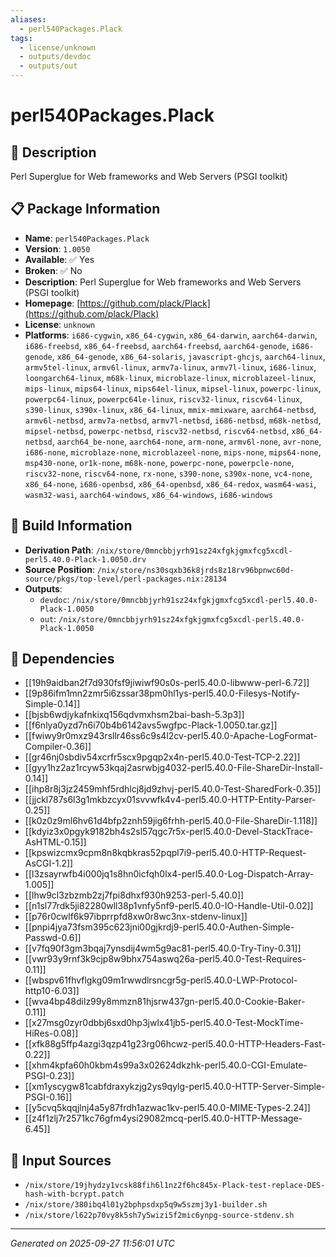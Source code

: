 ```yaml
---
aliases:
  - perl540Packages.Plack
tags:
  - license/unknown
  - outputs/devdoc
  - outputs/out
---
```


# perl540Packages.Plack

## 📝 Description

Perl Superglue for Web frameworks and Web Servers (PSGI toolkit)

## 📋 Package Information

- **Name**: `perl540Packages.Plack`
- **Version**: `1.0050`
- **Available**: ✅ Yes
- **Broken**: ✅ No
- **Description**: Perl Superglue for Web frameworks and Web Servers (PSGI toolkit)
- **Homepage**: [https://github.com/plack/Plack](https://github.com/plack/Plack)
- **License**: `unknown`
- **Platforms**: `i686-cygwin`, `x86_64-cygwin`, `x86_64-darwin`, `aarch64-darwin`, `i686-freebsd`, `x86_64-freebsd`, `aarch64-freebsd`, `aarch64-genode`, `i686-genode`, `x86_64-genode`, `x86_64-solaris`, `javascript-ghcjs`, `aarch64-linux`, `armv5tel-linux`, `armv6l-linux`, `armv7a-linux`, `armv7l-linux`, `i686-linux`, `loongarch64-linux`, `m68k-linux`, `microblaze-linux`, `microblazeel-linux`, `mips-linux`, `mips64-linux`, `mips64el-linux`, `mipsel-linux`, `powerpc-linux`, `powerpc64-linux`, `powerpc64le-linux`, `riscv32-linux`, `riscv64-linux`, `s390-linux`, `s390x-linux`, `x86_64-linux`, `mmix-mmixware`, `aarch64-netbsd`, `armv6l-netbsd`, `armv7a-netbsd`, `armv7l-netbsd`, `i686-netbsd`, `m68k-netbsd`, `mipsel-netbsd`, `powerpc-netbsd`, `riscv32-netbsd`, `riscv64-netbsd`, `x86_64-netbsd`, `aarch64_be-none`, `aarch64-none`, `arm-none`, `armv6l-none`, `avr-none`, `i686-none`, `microblaze-none`, `microblazeel-none`, `mips-none`, `mips64-none`, `msp430-none`, `or1k-none`, `m68k-none`, `powerpc-none`, `powerpcle-none`, `riscv32-none`, `riscv64-none`, `rx-none`, `s390-none`, `s390x-none`, `vc4-none`, `x86_64-none`, `i686-openbsd`, `x86_64-openbsd`, `x86_64-redox`, `wasm64-wasi`, `wasm32-wasi`, `aarch64-windows`, `x86_64-windows`, `i686-windows`

## 🔧 Build Information

- **Derivation Path**: `/nix/store/0mncbbjyrh91sz24xfgkjgmxfcg5xcdl-perl5.40.0-Plack-1.0050.drv`
- **Source Position**: `/nix/store/ns30sqxb36k8jrds8z18rv96bpnwc60d-source/pkgs/top-level/perl-packages.nix:28134`
- **Outputs**:
  - `devdoc`:  `/nix/store/0mncbbjyrh91sz24xfgkjgmxfcg5xcdl-perl5.40.0-Plack-1.0050`
  - `out`:  `/nix/store/0mncbbjyrh91sz24xfgkjgmxfcg5xcdl-perl5.40.0-Plack-1.0050`

## 🔗 Dependencies

- [[19h9aidban2f7d930fsf9jiwiwf90s0s-perl5.40.0-libwww-perl-6.72]]
- [[9p86ifm1mn2zmr5i6zssar38pm0hl1ys-perl5.40.0-Filesys-Notify-Simple-0.14]]
- [[bjsb6wdjykafnkixq156qdvmxhsm2bai-bash-5.3p3]]
- [[f6nlya0yzd7n6i70b4b6142avs5wgfpc-Plack-1.0050.tar.gz]]
- [[fwiwy9r0mxz943rsllr46ss6c9s4l2cv-perl5.40.0-Apache-LogFormat-Compiler-0.36]]
- [[gr46nj0sbdiv54xcrfr5scx9pgqp2x4n-perl5.40.0-Test-TCP-2.22]]
- [[gyy1hz2az1rcyw53kqaj2asrwbjg4032-perl5.40.0-File-ShareDir-Install-0.14]]
- [[ihp8r8j3jz2459mhf5rdhlcj8jd9zhvj-perl5.40.0-Test-SharedFork-0.35]]
- [[jjckl787s6l3g1mkbzcyx01svvwfk4v4-perl5.40.0-HTTP-Entity-Parser-0.25]]
- [[k0z0z9ml6hv61d4bfp2znh59jig6frhh-perl5.40.0-File-ShareDir-1.118]]
- [[kdyiz3x0pgyk9182bh4s2sl57qgc7r5x-perl5.40.0-Devel-StackTrace-AsHTML-0.15]]
- [[kpswizcmx9cpm8n8kqbkras52pqpl7i9-perl5.40.0-HTTP-Request-AsCGI-1.2]]
- [[l3zsayrwfb4i000jq1s8hn0icfqh0lx4-perl5.40.0-Log-Dispatch-Array-1.005]]
- [[lhw9cl3zbzmb2zj7fpi8dhxf930h9253-perl-5.40.0]]
- [[n1sl77rdk5ji82280wll38p1vnfy5nf9-perl5.40.0-IO-Handle-Util-0.02]]
- [[p76r0cwlf6k97ibprrpfd8xw0r8wc3nx-stdenv-linux]]
- [[pnpi4jya73fsm395c623jni00gjkrdj9-perl5.40.0-Authen-Simple-Passwd-0.6]]
- [[v7fq90f3gm3bqaj7ynsdij4wm5g9ac81-perl5.40.0-Try-Tiny-0.31]]
- [[vwr93y9rnf3k9cjp8w9bhx754aswq26a-perl5.40.0-Test-Requires-0.11]]
- [[wbspv61fhvflgkg09m1rwwdlrsncgr5g-perl5.40.0-LWP-Protocol-http10-6.03]]
- [[wva4bp48dilz99y8mmzn81hjsrw437gn-perl5.40.0-Cookie-Baker-0.11]]
- [[x27msg0zyr0dbbj6sxd0hp3jwlx41jb5-perl5.40.0-Test-MockTime-HiRes-0.08]]
- [[xfk88g5ffp4azgi3qzp41g23rg06hcwz-perl5.40.0-HTTP-Headers-Fast-0.22]]
- [[xhm4kpfa60h0kbm4s99a3x02624dkzhk-perl5.40.0-CGI-Emulate-PSGI-0.23]]
- [[xm1yscygw81cabfdraxykzjg2ys9qylg-perl5.40.0-HTTP-Server-Simple-PSGI-0.16]]
- [[y5cvq5kqqjlnj4a5y87frdh1azwac1kv-perl5.40.0-MIME-Types-2.24]]
- [[z4f1zlj7r2571kc76gfm4ysi29082mcq-perl5.40.0-HTTP-Message-6.45]]

## 📁 Input Sources

- `/nix/store/19jhydzy1vcsk88fih6l1nz2f6hc845x-Plack-test-replace-DES-hash-with-bcrypt.patch`
- `/nix/store/380ibq4l01y2bphpsdxp5q9w5szmj3y1-builder.sh`
- `/nix/store/l622p70vy8k5sh7y5wizi5f2mic6ynpg-source-stdenv.sh`

---
*Generated on 2025-09-27 11:56:01 UTC*
